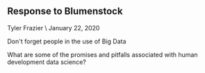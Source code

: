 ## Response to Blumenstock
Tyler Frazier \\
January 22, 2020

Don't forget people in the use of Big Data

What are some of the promises and pitfalls associated with human development data science?
